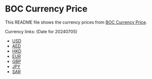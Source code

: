 # BOC Currency Price

This README file shows the currency prices from [BOC Currency Price](https://www.boc.cn/sourcedb/whpj/).

Currency links: (Date for 20240705)

- [USD](https://bocurrencyprice.techina.science/BOC_CURRENCY_PRICE/USD/20240705.json)
- [AED](https://bocurrencyprice.techina.science/BOC_CURRENCY_PRICE/AED/20240705.json)
- [HKD](https://bocurrencyprice.techina.science/BOC_CURRENCY_PRICE/HKD/20240705.json)
- [EUR](https://bocurrencyprice.techina.science/BOC_CURRENCY_PRICE/EUR/20240705.json)
- [GBP](https://bocurrencyprice.techina.science/BOC_CURRENCY_PRICE/GBP/20240705.json)
- [JPY](https://bocurrencyprice.techina.science/BOC_CURRENCY_PRICE/JPY/20240705.json)
- [SAR](https://bocurrencyprice.techina.science/BOC_CURRENCY_PRICE/SAR/20240705.json)
